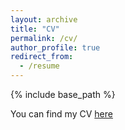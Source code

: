 ```yaml
---
layout: archive
title: "CV"
permalink: /cv/
author_profile: true
redirect_from:
  - /resume
---
```


{% include base_path %}

You can find my CV [here]('http://vsondergeld.github.io/files/virginia_sondergeld_cv_na.pdf')